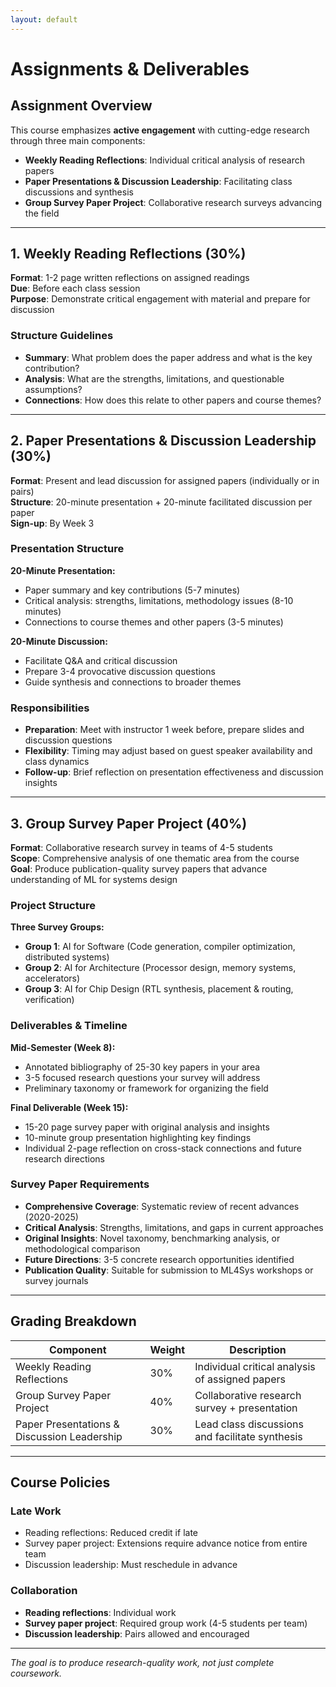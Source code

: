 ```yaml
---
layout: default
---
```


# Assignments & Deliverables

## Assignment Overview

This course emphasizes **active engagement** with cutting-edge research through three main components:

- **Weekly Reading Reflections**: Individual critical analysis of research papers
- **Paper Presentations & Discussion Leadership**: Facilitating class discussions and synthesis
- **Group Survey Paper Project**: Collaborative research surveys advancing the field

---

## 1. Weekly Reading Reflections (30%)

**Format**: 1-2 page written reflections on assigned readings  
**Due**: Before each class session  
**Purpose**: Demonstrate critical engagement with material and prepare for discussion

### Structure Guidelines
- **Summary**: What problem does the paper address and what is the key contribution?
- **Analysis**: What are the strengths, limitations, and questionable assumptions?
- **Connections**: How does this relate to other papers and course themes?

---

## 2. Paper Presentations & Discussion Leadership (30%)

**Format**: Present and lead discussion for assigned papers (individually or in pairs)  
**Structure**: 20-minute presentation + 20-minute facilitated discussion per paper  
**Sign-up**: By Week 3

### Presentation Structure
**20-Minute Presentation:**
- Paper summary and key contributions (5-7 minutes)
- Critical analysis: strengths, limitations, methodology issues (8-10 minutes)
- Connections to course themes and other papers (3-5 minutes)

**20-Minute Discussion:**
- Facilitate Q&A and critical discussion
- Prepare 3-4 provocative discussion questions
- Guide synthesis and connections to broader themes

### Responsibilities
- **Preparation**: Meet with instructor 1 week before, prepare slides and discussion questions
- **Flexibility**: Timing may adjust based on guest speaker availability and class dynamics
- **Follow-up**: Brief reflection on presentation effectiveness and discussion insights

---

## 3. Group Survey Paper Project (40%)

**Format**: Collaborative research survey in teams of 4-5 students  
**Scope**: Comprehensive analysis of one thematic area from the course  
**Goal**: Produce publication-quality survey papers that advance understanding of ML for systems design

### Project Structure
**Three Survey Groups:**
- **Group 1**: AI for Software (Code generation, compiler optimization, distributed systems)
- **Group 2**: AI for Architecture (Processor design, memory systems, accelerators)  
- **Group 3**: AI for Chip Design (RTL synthesis, placement & routing, verification)

### Deliverables & Timeline
**Mid-Semester (Week 8):**
- Annotated bibliography of 25-30 key papers in your area
- 3-5 focused research questions your survey will address
- Preliminary taxonomy or framework for organizing the field

**Final Deliverable (Week 15):**
- 15-20 page survey paper with original analysis and insights
- 10-minute group presentation highlighting key findings
- Individual 2-page reflection on cross-stack connections and future research directions

### Survey Paper Requirements
- **Comprehensive Coverage**: Systematic review of recent advances (2020-2025)
- **Critical Analysis**: Strengths, limitations, and gaps in current approaches
- **Original Insights**: Novel taxonomy, benchmarking analysis, or methodological comparison
- **Future Directions**: 3-5 concrete research opportunities identified
- **Publication Quality**: Suitable for submission to ML4Sys workshops or survey journals

---

## Grading Breakdown

| Component | Weight | Description |
|-----------|--------|-------------|
| Weekly Reading Reflections | 30% | Individual critical analysis of assigned papers |
| Group Survey Paper Project | 40% | Collaborative research survey + presentation |
| Paper Presentations & Discussion Leadership | 30% | Lead class discussions and facilitate synthesis |

---

## Course Policies

### Late Work
- Reading reflections: Reduced credit if late
- Survey paper project: Extensions require advance notice from entire team
- Discussion leadership: Must reschedule in advance

### Collaboration
- **Reading reflections**: Individual work
- **Survey paper project**: Required group work (4-5 students per team)
- **Discussion leadership**: Pairs allowed and encouraged

---

*The goal is to produce research-quality work, not just complete coursework.*